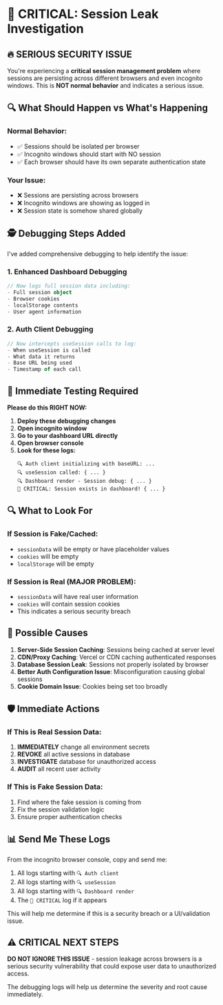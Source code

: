 # 🚨 CRITICAL: Session Leak Investigation

## 🔥 **SERIOUS SECURITY ISSUE**

You're experiencing a **critical session management problem** where sessions are persisting across different browsers and even incognito windows. This is **NOT normal behavior** and indicates a serious issue.

## 🔍 **What Should Happen vs What's Happening**

### Normal Behavior:
- ✅ Sessions should be isolated per browser
- ✅ Incognito windows should start with NO session
- ✅ Each browser should have its own separate authentication state

### Your Issue:
- ❌ Sessions are persisting across browsers
- ❌ Incognito windows are showing as logged in
- ❌ Session state is somehow shared globally

## 🕵️ **Debugging Steps Added**

I've added comprehensive debugging to help identify the issue:

### 1. Enhanced Dashboard Debugging
```typescript
// Now logs full session data including:
- Full session object
- Browser cookies
- localStorage contents
- User agent information
```

### 2. Auth Client Debugging
```typescript
// Now intercepts useSession calls to log:
- When useSession is called
- What data it returns
- Base URL being used
- Timestamp of each call
```

## 🧪 **Immediate Testing Required**

**Please do this RIGHT NOW:**

1. **Deploy these debugging changes**
2. **Open incognito window**
3. **Go to your dashboard URL directly**
4. **Open browser console**
5. **Look for these logs:**
   ```
   🔍 Auth client initializing with baseURL: ...
   🔍 useSession called: { ... }
   🔍 Dashboard render - Session debug: { ... }
   🚨 CRITICAL: Session exists in dashboard! { ... }
   ```

## 🔍 **What to Look For**

### If Session is Fake/Cached:
- `sessionData` will be empty or have placeholder values
- `cookies` will be empty
- `localStorage` will be empty

### If Session is Real (MAJOR PROBLEM):
- `sessionData` will have real user information
- `cookies` will contain session cookies
- This indicates a serious security breach

## 🚨 **Possible Causes**

1. **Server-Side Session Caching**: Sessions being cached at server level
2. **CDN/Proxy Caching**: Vercel or CDN caching authenticated responses
3. **Database Session Leak**: Sessions not properly isolated by browser
4. **Better Auth Configuration Issue**: Misconfiguration causing global sessions
5. **Cookie Domain Issue**: Cookies being set too broadly

## 🛡️ **Immediate Actions**

### If This is Real Session Data:
1. **IMMEDIATELY** change all environment secrets
2. **REVOKE** all active sessions in database
3. **INVESTIGATE** database for unauthorized access
4. **AUDIT** all recent user activity

### If This is Fake Session Data:
1. Find where the fake session is coming from
2. Fix the session validation logic
3. Ensure proper authentication checks

## 📊 **Send Me These Logs**

From the incognito browser console, copy and send me:
1. All logs starting with `🔍 Auth client`
2. All logs starting with `🔍 useSession`
3. All logs starting with `🔍 Dashboard render`
4. The `🚨 CRITICAL` log if it appears

This will help me determine if this is a security breach or a UI/validation issue.

## ⚠️ **CRITICAL NEXT STEPS**

**DO NOT IGNORE THIS ISSUE** - session leakage across browsers is a serious security vulnerability that could expose user data to unauthorized access.

The debugging logs will help us determine the severity and root cause immediately.
